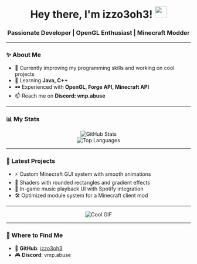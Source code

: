 <h1 align="center">Hey there, I'm izzo3oh3! <img src="https://github.com/blackcater/blackcater/raw/main/images/Hi.gif" height="32"/></h1>
<h3 align="center">Passionate Developer | OpenGL Enthusiast | Minecraft Modder</h3>

---

### ✨ About Me

- 🔭 Currently improving my programming skills and working on cool projects
- 🌱 Learning **Java, C++**
- 🕶 Experienced with **OpenGL, Forge API, Minecraft API**
- 📫 Reach me on **Discord: vmp.abuse**

---

### 📊 My Stats

<div align="center">
    <img src="https://github-readme-stats.vercel.app/api?username=XenonAsmov&show_icons=true&theme=radical&hide_border=true" alt="GitHub Stats" />
    <br>
    <img src="https://github-readme-stats.vercel.app/api/top-langs/?username=XenonAsmov&layout=compact&theme=radical&langs_count=8&hide_border=true&hide=html,css,makefile" alt="Top Languages" />
</div>

---

### 🚀 Latest Projects
- ⚡ Custom Minecraft GUI system with smooth animations
- 🎨 Shaders with rounded rectangles and gradient effects
- 🎵 In-game music playback UI with Spotify integration
- 🛠 Optimized module system for a Minecraft client mod

---

<div align="center">
    <img src="https://cdn.discordapp.com/attachments/1322973293212602451/1335331079602573404/98286a2243ada070aef5a6925dd3bc54.gif?ex=679fc77a&is=679e75fa&hm=0bec052cbe5e52cd43a359bfcbdbd99bc26470efb34a48efa99115eaa97ed692&" alt="Cool GIF" />
</div>

---

### 📌 Where to Find Me
- 🔗 **GitHub**: [izzo3oh3](https://github.com/izzo3oh3)
- 🎮 **Discord**: vmp.abuse

